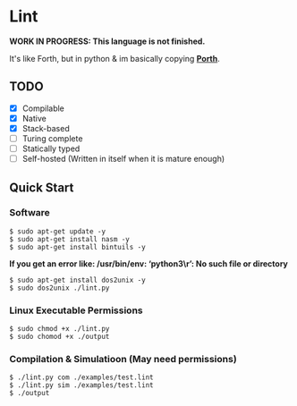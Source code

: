 # Lint

**WORK IN PROGRESS: This language is not finished.**

It's like Forth, but in python & im basically copying **[Porth](https://gitlab.com/tsoding/porth)**.

## TODO
- [x] Compilable
- [x] Native
- [x] Stack-based
- [ ] Turing complete
- [ ] Statically typed
- [ ] Self-hosted (Written in itself when it is mature enough) 

## Quick Start

### Software
```console
$ sudo apt-get update -y
$ sudo apt-get install nasm -y
$ sudo apt-get install bintuils -y
```
**If you get an error like: /usr/bin/env: ‘python3\r’: No such file or directory**
```console
$ sudo apt-get install dos2unix -y
$ sudo dos2unix ./lint.py
```

### Linux Executable Permissions
```console
$ sudo chmod +x ./lint.py
$ sudo chomod +x ./output
```

### Compilation & Simulatioon (May need permissions)
```console
$ ./lint.py com ./examples/test.lint
$ ./lint.py sim ./examples/test.lint
$ ./output
```
